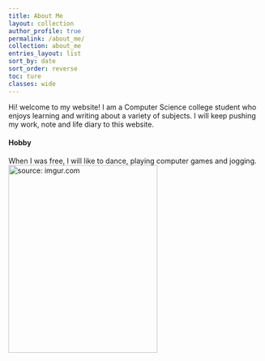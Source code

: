 ```yaml
---
title: About Me
layout: collection
author_profile: true
permalink: /about_me/
collection: about_me
entries_layout: list
sort_by: date
sort_order: reverse
toc: ture
classes: wide
---
```

<style>
div.gallery {
  margin: 5px;
  float: left;
  border: 1px solid #ccc;
  width:180px;
}
div.gallery:hover{
  border: 1px solid #777;
}
div.gallery img {
  width:100%;
  height: auto;
}
div.text1 {
  color: #A52A2A;
  text-align: center;
}
</style>

Hi! welcome to my website!
 I am a Computer Science college student who enjoys learning and writing about a variety of subjects. I will keep pushing my work, note and life diary to this website.

#### Hobby
When I was free, I will like to dance, playing computer games and jogging.
<br>
<a href="https://imgur.com/DK3irOt">
<img src="https://i.imgur.com/DK3irOt.jpg" title="source: imgur.com" style="width:294px;height:370px;">
<a>


